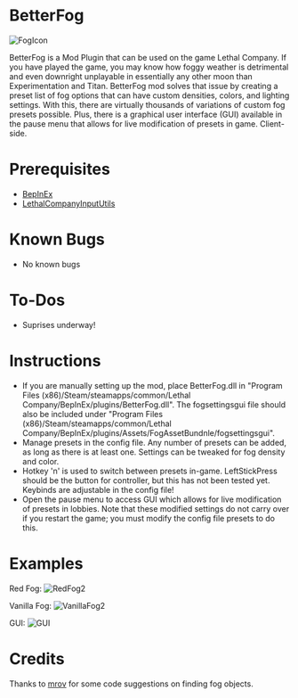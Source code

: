 BetterFog
==============

![FogIcon](https://github.com/user-attachments/assets/0cb0bf4c-0675-4d7e-92c6-fb2b5742067c)

BetterFog is a Mod Plugin that can be used on the game Lethal Company. If you have played the game, you may know how foggy weather is detrimental and even downright unplayable in essentially any other moon than Experimentation and Titan. BetterFog mod solves that issue by creating a preset list of fog options that can have custom densities, colors, and lighting settings. With this, there are virtually thousands of variations of custom fog presets possible. Plus, there is a graphical user interface (GUI) available in the pause menu that allows for live modification of presets in game. Client-side.

Prerequisites
==============
- [BepInEx](https://thunderstore.io/c/lethal-company/p/BepInEx/BepInExPack/)
- [LethalCompanyInputUtils](https://thunderstore.io/c/lethal-company/p/Rune580/LethalCompany_InputUtils/)

Known Bugs
==============
- No known bugs

To-Dos
==============
- Suprises underway!

Instructions
==============
- If you are manually setting up the mod, place BetterFog.dll in "Program Files (x86)/Steam/steamapps/common/Lethal Company/BepInEx/plugins/BetterFog.dll". The fogsettingsgui file should also be included under "Program Files (x86)/Steam/steamapps/common/Lethal Company/BepInEx/plugins/Assets/FogAssetBundnle/fogsettingsgui".
- Manage presets in the config file. Any number of presets can be added, as long as there is at least one. Settings can be tweaked for fog density and color.
- Hotkey 'n' is used to switch between presets in-game. LeftStickPress should be the button for controller, but this has not been tested yet. Keybinds are adjustable in the config file!
- Open the pause menu to access GUI which allows for live modification of presets in lobbies. Note that these modified settings do not carry over if you restart the game; you must modify the config file presets to do this.

Examples
==============
Red Fog:
![RedFog2](https://github.com/user-attachments/assets/f33c9469-c990-4ece-bb7e-6afec565f6f0)

Vanilla Fog:
![VanillaFog2](https://github.com/user-attachments/assets/a0977f89-9f8e-4024-ba97-562edd65cb6f)

GUI:
![GUI](https://github.com/user-attachments/assets/d301e7af-fabd-4597-b489-52b8a32c238a)

Credits
==============
Thanks to [mrov](https://github.com/AndreyMrovol) for some code suggestions on finding fog objects.
